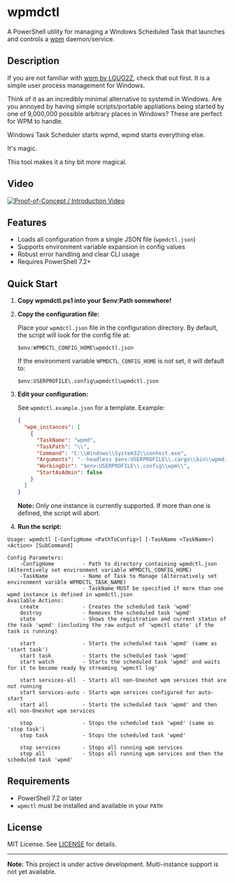 # wpmdctl

A PowerShell utility for managing a Windows Scheduled Task that launches and controls a [wpm](https://github.com/LGUG2Z/wpm) daemon/service.

## Description

If you are not familiar with [wpm by LGUG2Z](https://github.com/LGUG2Z/wpm), check that out first.  It is a simple user process management for Windows.  

Think of it as an incredibly minimal alternative to systemd in Windows.   Are you annoyed by having simple scripts/portable appliations being started by one of 9,000,000 possible arbitrary places in Windows?  These are perfect for WPM to handle.

Windows Task Scheduler starts wpmd, wpmd starts everything else.

It's magic.

This tool makes it a tiny bit more magical.

## Video

[![Proof-of-Concept / Introduction Video](https://img.youtube.com/vi/HH1LSZFwjI8/0.jpg)](https://www.youtube.com/watch?v=HH1LSZFwjI8)

## Features

- Loads all configuration from a single JSON file (`wpmdctl.json`)
- Supports environment variable expansion in config values
- Robust error handling and clear CLI usage
- Requires PowerShell 7.2+

## Quick Start

1. **Copy wpmdctl.ps1 into your $env:Path somewhere!**

1. **Copy the configuration file:**

   Place your `wpmdctl.json` file in the configuration directory. By default, the script will look for the config file at:

   ```
   $env:WPMDCTL_CONFIG_HOME\wpmdctl.json
   ```

   If the environment variable `WPMDCTL_CONFIG_HOME` is not set, it will default to:

   ```
   $env:USERPROFILE\.config\wpmdctl\wpmdctl.json
   ```

2. **Edit your configuration:**

   See `wpmdctl.example.json` for a template. Example:

   ```json
   {
     "wpm_instances": [
       {
         "TaskName": "wpmd",
         "TaskPath": "\\",
         "Command": "C:\\Windows\\System32\\conhost.exe",
         "Arguments": "--headless $env:USERPROFILE\\.cargo\\bin\\wpmd.exe $env:USERPROFILE\\.config\\wpm\\",
         "WorkingDir": "$env:USERPROFILE\\.config\\wpm\\",
         "StartAsAdmin": false
       }
     ]
   }
   ```

   **Note:** Only one instance is currently supported. If more than one is defined, the script will abort.

3. **Run the script:**

```
Usage: wpmdctl [-ConfigHome <PathToConfig>] [-TaskName <TaskName>] <Action> [SubCommand]

Config Parameters:
    -ConfigHome         - Path to directory containing wpmdctl.json (Alterntively set environment variable WPMDCTL_CONFIG_HOME)
    -TaskName           - Name of Task to Manage (Alternatively set environment varible WPMDCTL_TASK_NAME)
                        - TaskName MUST be specified if more than one wpmd instance is defined in wpmdctl.json
Available Actions:
    create              - Creates the scheduled task 'wpmd'
    destroy             - Removes the scheduled task 'wpmd'
    state               - Shows the registration and current status of the task 'wpmd' (including the raw output of 'wpmctl state' if the task is running)

    start               - Starts the scheduled task 'wpmd' (same as 'start task')
    start task          - Starts the scheduled task 'wpmd'
    start watch         - Starts the scheduled task 'wpmd' and waits for it to become ready by streaming 'wpmctl log'

    start services-all  - Starts all non-Oneshot wpm services that are not running
    start services-auto - Starts wpm services configured for auto-start
    start all           - Starts the scheduled task 'wpmd' and then all non-Oneshot wpm services

    stop                - Stops the scheduled task 'wpmd' (same as 'stop task')
    stop task           - Stops the scheduled task 'wpmd'

    stop services       - Stops all running wpm services
    stop all            - Stops all running wpm services and then the scheduled task 'wpmd'
``` 

## Requirements

- PowerShell 7.2 or later
- `wpmctl` must be installed and available in your `PATH`

## License

MIT License. See [LICENSE](LICENSE) for details.

---

**Note:** This project is under active development. Multi-instance support is not yet available.
